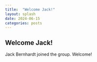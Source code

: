 ```yaml
---
title:  "Welcome Jack!"
layout: splash
date: 2024-06-15
categories: posts
---
```


## Welcome Jack!
Jack Bernhardt joined the group. Welcome!

